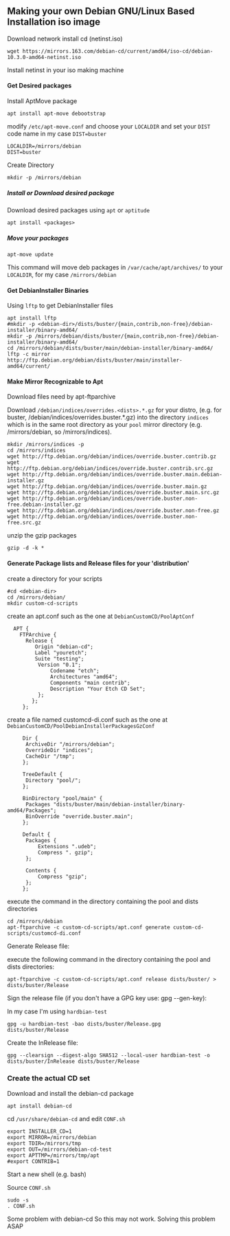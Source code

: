 ## Making your own Debian GNU/Linux Based Installation iso image



Download network install cd (netinst.iso)

```
wget https://mirrors.163.com/debian-cd/current/amd64/iso-cd/debian-10.3.0-amd64-netinst.iso
```

Install netinst in your iso making machine

#### Get Desired packages

Install AptMove package

```
apt install apt-move debootstrap
```

modify `/etc/apt-move.conf` and choose your `LOCALDIR` and set your `DIST` code name
in my case `DIST=buster`

```
LOCALDIR=/mirrors/debian
DIST=buster
```

Create Directory

```
mkdir -p /mirrors/debian
```
##### Install or Download desired package

Download desired packages using `apt` or `aptitude`

```
apt install <packages>
```

##### Move your packages

```
apt-move update
```

This command will move deb packages in `/var/cache/apt/archives/` to your `LOCALDIR`, for my case `/mirrors/debian`


#### Get DebianInstaller Binaries


Using `lftp` to get DebianInstaller files

```
apt install lftp
#mkdir -p <debian-dir>/dists/buster/{main,contrib,non-free}/debian-installer/binary-amd64/
mkdir -p /mirrors/debian/dists/buster/{main,contrib,non-free}/debian-installer/binary-amd64/
cd /mirrors/debian/dists/buster/main/debian-installer/binary-amd64/
lftp -c mirror http://ftp.debian.org/debian/dists/buster/main/installer-amd64/current/
```


#### Make Mirror Recognizable to Apt

Download files need by apt-ftparchive


Download `/debian/indices/overrides.<dists>.*.gz` for your distro, (e.g. for buster, /debian/indices/overrides.buster.*.gz) into the directory `indices` which is in the same root directory as your `pool` mirror directory (e.g. /mirrors/debian, so /mirrors/indices).

```
mkdir /mirrors/indices -p
cd /mirrors/indices
wget http://ftp.debian.org/debian/indices/override.buster.contrib.gz
wget http://ftp.debian.org/debian/indices/override.buster.contrib.src.gz
wget http://ftp.debian.org/debian/indices/override.buster.main.debian-installer.gz
wget http://ftp.debian.org/debian/indices/override.buster.main.gz
wget http://ftp.debian.org/debian/indices/override.buster.main.src.gz
wget http://ftp.debian.org/debian/indices/override.buster.non-free.debian-installer.gz
wget http://ftp.debian.org/debian/indices/override.buster.non-free.gz
wget http://ftp.debian.org/debian/indices/override.buster.non-free.src.gz
```
unzip the gzip packages

```
gzip -d -k *
```

#### Generate Package lists and Release files for your 'distribution'


create a directory for your scripts

```
#cd <debian-dir>
cd /mirrors/debian/ 
mkdir custom-cd-scripts
```
create an apt.conf such as the one at `DebianCustomCD/PoolAptConf`

```
  APT {
    FTPArchive {
      Release {
         Origin "debian-cd";
         Label "youretch";
         Suite "testing";
          Version "0.1";
              Codename "etch";
              Architectures "amd64";
              Components "main contrib";
              Description "Your Etch CD Set";
          };
        };
     };
```

create a file named customcd-di.conf such as the one at `DebianCustomCD/PoolDebianInstallerPackagesGzConf`

```
     Dir {
      ArchiveDir "/mirrors/debian";
      OverrideDir "indices";
      CacheDir "/tmp";
     };

     TreeDefault {
      Directory "pool/";
     };

     BinDirectory "pool/main" {
      Packages "dists/buster/main/debian-installer/binary-amd64/Packages";
      BinOverride "override.buster.main";
     };

     Default {
      Packages {
          Extensions ".udeb";
          Compress ". gzip";
      };

      Contents {
          Compress "gzip";
      };
     };
```

execute the command in the directory containing the pool and dists directories

```
cd /mirrors/debian
apt-ftparchive -c custom-cd-scripts/apt.conf generate custom-cd-scripts/customcd-di.conf
```

Generate Release file:

execute the following command in the directory containing the pool and dists directories:

```  
apt-ftparchive -c custom-cd-scripts/apt.conf release dists/buster/ > dists/buster/Release
```

Sign the release file (if you don't have a GPG key use: gpg --gen-key):

In my case I'm using `hardbian-test`

```
gpg -u hardbian-test -bao dists/buster/Release.gpg dists/buster/Release
```

Create the InRelease file:

```
gpg --clearsign --digest-algo SHA512 --local-user hardbian-test -o dists/buster/InRelease dists/buster/Release
```


### Create the actual CD set


Download and install the debian-cd package

```
apt install debian-cd
```
cd `/usr/share/debian-cd` and edit `CONF.sh`

```
export INSTALLER_CD=1
export MIRROR=/mirrors/debian
export TDIR=/mirrors/tmp
export OUT=/mirrors/debian-cd-test
export APTTMP=/mirrors/tmp/apt
#export CONTRIB=1
```

Start a new shell (e.g. bash)

Source `CONF.sh`

```
sudo -s
. CONF.sh
```

Some problem with debian-cd
So this may not work.
Solving this problem ASAP
